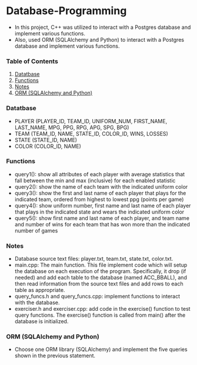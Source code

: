 # Database-Programming
- In this project, C++ was utilized to interact with a Postgres database and implement various functions.
- Also, used ORM (SQLAlchemy and Python) to interact with a Postgres database and implement various functions.

### Table of Contents
1. [Datatbase](#Datatbase)
2. [Functions](#Functions)
3. [Notes](#Notes)
4. [ORM (SQLAlchemy and Python)](#ORM (SQLAlchemy and Python))

### Datatbase
- PLAYER (PLAYER_ID, TEAM_ID, UNIFORM_NUM, FIRST_NAME, LAST_NAME, MPG, PPG, RPG, APG, SPG, BPG)
- TEAM (TEAM_ID, NAME, STATE_ID, COLOR_ID, WINS, LOSSES)
- STATE (STATE_ID, NAME)
- COLOR (COLOR_ID, NAME)

### Functions
- query1(): show all attributes of each player with average statistics that fall between the min and max (inclusive) for each enabled statistic
- query2(): show the name of each team with the indicated uniform color
- query3(): show the first and last name of each player that plays for the indicated team, ordered from highest to lowest ppg (points per game)
- query4(): show uniform number, first name and last name of each player that plays in the indicated state and wears the indicated uniform color
- query5(): show first name and last name of each player, and team name and number of wins for each team that has won more than the indicated number of games


### Notes
- Database source text files: player.txt, team.txt, state.txt, color.txt.
- main.cpp: The main function. This file implement code which will setup the database on each execution of the program. Specifically, it drop (if needed) and add each table to the database (named ACC_BBALL), and then read information from the source text files and add rows to each table as appropriate.
- query_funcs.h and query_funcs.cpp: implement functions to interact with the database.
- exerciser.h and exerciser.cpp: add code in the exercise() function to test query functions. The exercise() function is called from main() after the database is initialized.


### ORM (SQLAlchemy and Python)
- Choose one ORM library (SQLAlchemy) and implement the five queries shown in the previous statement.




